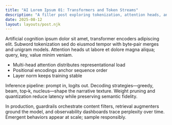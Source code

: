 ```yaml
---
title: "AI Lorem Ipsum 01: Transformers and Token Streams"
description: "A filler post exploring tokenization, attention heads, and synthetic benchmarks."
date: 2025-08-12
layout: layouts/post.njk
---
```


Artificial cognition ipsum dolor sit amet, transformer encoders adipiscing elit. Subword tokenization sed do eiusmod tempor with byte‑pair merges and unigram models. Attention heads ut labore et dolore magna aliqua; query, key, value minim veniam.

- Multi-head attention distributes representational load
- Positional encodings anchor sequence order
- Layer norm keeps training stable

Inference pipeline: prompt in, logits out. Decoding strategies—greedy, beam, top‑k, nucleus—shape the narrative texture. Weight pruning and quantization reduce latency while preserving semantic fidelity.

In production, guardrails orchestrate content filters, retrieval augmenters ground the model, and observability dashboards trace perplexity over time. Emergent behaviors appear at scale; sample responsibly.
